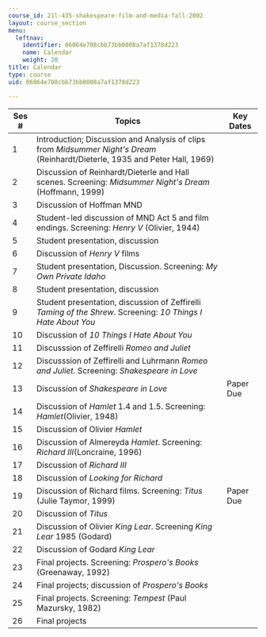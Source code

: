 ```yaml
---
course_id: 21l-435-shakespeare-film-and-media-fall-2002
layout: course_section
menu:
  leftnav:
    identifier: 06064e708cbb73bb0008a7af1378d223
    name: Calendar
    weight: 20
title: Calendar
type: course
uid: 06064e708cbb73bb0008a7af1378d223

---
```


| Ses # | Topics | Key Dates |
| --- | --- | --- |
| 1 | Introduction; Discussion and Analysis of clips from _Midsummer Night's Dream_ (Reinhardt/Dieterle, 1935 and Peter Hall, 1969) | &nbsp; |
| 2 | Discussion of Reinhardt/Dieterle and Hall scenes. Screening: _Midsummer Night's Dream_ (Hoffmann, 1999) | &nbsp; |
| 3 | Discussion of Hoffman MND | &nbsp; |
| 4 | Student-led discussion of MND Act 5 and film endings. Screening: _Henry V_ (Olivier, 1944) | &nbsp; |
| 5 | Student presentation, discussion | &nbsp; |
| 6 | Discussion of _Henry V_ films | &nbsp; |
| 7 | Student presentation, Discussion. Screening: _My Own Private Idaho_ | &nbsp; |
| 8 | Student presentation, discussion | &nbsp; |
| 9 | Student presentation, discussion of Zeffirelli _Taming of the Shrew_. Screening: _10 Things I Hate About You_ | &nbsp; |
| 10 | Discussion of _10 Things I Hate About You_ | &nbsp; |
| 11 | Discusssion of Zeffirelli _Romeo and Juliet_ | &nbsp; |
| 12 | Discusssion of Zeffirelli and Luhrmann _Romeo and Juliet._ Screening: _Shakespeare in Love_ | &nbsp; |
| 13 | Discussion of _Shakespeare in Love_ | Paper Due |
| 14 | Discussion of _Hamlet_ 1.4 and 1.5. Screening: _Hamlet_(Olivier, 1948) | &nbsp; |
| 15 | Discussion of Olivier _Hamlet_ | &nbsp; |
| 16 | Discussion of Almereyda _Hamlet_. Screening: _Richard III_(Loncraine, 1996) | &nbsp; |
| 17 | Discussion of _Richard III_ | &nbsp; |
| 18 | Discussion of _Looking for Richard_ | &nbsp; |
| 19 | Discussion of Richard films. Screening: _Titus_ (Julie Taymor, 1999) | Paper Due |
| 20 | Discussion of _Titus_ | &nbsp; |
| 21 | Discussion of Olivier _King Lear_. Screening _King Lear_ 1985 (Godard) | &nbsp; |
| 22 | Discussion of Godard _King Lear_ | &nbsp; |
| 23 | Final projects. Screening: _Prospero's Books_ (Greenaway, 1992) | &nbsp; |
| 24 | Final projects; discussion of _Prospero's Books_ | &nbsp; |
| 25 | Final projects. Screening: _Tempest_ (Paul Mazursky, 1982) | &nbsp; |
| 26 | Final projects |